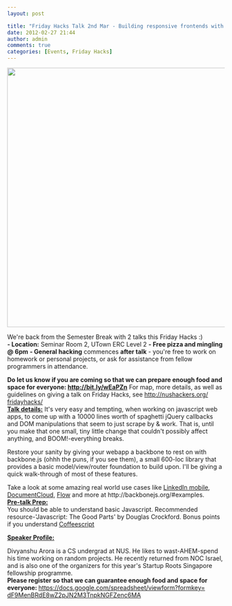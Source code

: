 ```yaml
---
layout: post

title: "Friday Hacks Talk 2nd Mar - Building responsive frontends with Backbone.js"
date: 2012-02-27 21:44
author: admin
comments: true
categories: [Events, Friday Hacks]
---
```

<a href="http://nushackers.org/wp-content/uploads/2012/02/417599_304279572963816_164904410234667_838981_1516059813_n.jpeg"><img class="aligncenter size-full wp-image-2268" title="417599_304279572963816_164904410234667_838981_1516059813_n" src="http://nushackers.org/wp-content/uploads/2012/02/417599_304279572963816_164904410234667_838981_1516059813_n.jpeg" alt="" width="600" /></a>
<div>We're back from the Semester Break with 2 talks this Friday Hacks :)</div>
<div><span>
<strong>- Location</strong><strong>:</strong> Seminar Room 2, UTown ERC Level 2</span>
<strong>- </strong><strong>Free pizza and mingling @ 6pm</strong>
<strong>- </strong><strong>General hacking</strong> commences <strong>after talk</strong> - you're free to work on homework or personal projects, or ask for assistance from fellow programmers in attendance.</div>
<p>
<div><strong>Do let us know if you are coming so that we can prepare enough food and space for everyone: <a href="http://bit.ly/wEaPZn" target="_blank">http://bit.ly/wEaPZn</a></strong>
<span>For </span><span>map, more details, as well as guidelines on giving a talk on Friday Hacks, see <a href="../fridayhacks/" target="_blank">http://nushackers.org/<wbr>fridayhacks/</wbr></a></span></div>
<div></div>
<div><span>
</span></div>
<div>
<div>
<div>
<div>
<div>
<div><span><span><span style="text-decoration: underline;"><strong><span>Talk details:</span></strong></span>
It's very easy and tempting, when working on javascript web apps, to come up with a 10000 lines worth of spaghetti jQuery callbacks and DOM manipulations that seem to just scrape by &amp; work. That is, until you make that one small, tiny little change that couldn't possibly affect anything, and BOOM!-everything breaks.</span></span></div>
<div></div>
<p><div>Restore your sanity by giving your webapp a backbone to rest on with backbone.js (ohhh the puns, if you see them), a small 600-loc library that provides a basic model/view/router foundation to build upon. I'll be giving a quick walk-through of most of these features.</div>
<div></div>
<p><div>Take a look at some amazing real world use cases like <a href="http://www.linkedin.com/static?key=mobile">LinkedIn mobile</a>, <a href="http://www.documentcloud.org/public/search/">DocumentCloud</a>, <a href="http://www.getflow.com/">Flow</a> and more at http://backbonejs.org/#examples.</div>
</div>
</div>
</div>
</div>
</div>
<div><span>
</span></div>
<span><span style="text-decoration: underline;"><strong><span>Pre-talk Prep:</span></strong></span></span>
<div>
<div><span><span>You should be able to understand basic Javascript. Recommended resource-'Javascript: The Good Parts' by Douglas Crockford.
Bonus points if you understand <a href="http://coffeescript.org/">Coffeescript</a></span></span></div>
<div></div><p>
<span><strong><span style="text-decoration: underline;"><span>Speaker Profile:</span></span></strong>
</span>
<div><span>Divyanshu Arora is a CS undergrad at NUS. He likes to wast-AHEM-spend his time working on random projects. He recently returned from NOC Israel, and is also one of the organizers for this year's Startup Roots Singapore fellowship programme.</span></div>
<div></div>
<div>
<div>
<div><span>
</span></div>
</div>
<div><span><strong>Please register so that we can guarantee enough food and space for everyone: </strong><a href="https://docs.google.com/spreadsheet/viewform?formkey=dF9MenBRdE8wZ2pJN2M3TnpkNGFZenc6MA" target="_blank">https://docs.google.<wbr>com/spreadsheet/viewform?<wbr>formkey=<wbr>dF9MenBRdE8wZ2pJN2M3TnpkNGFZen<wbr>c6MA</wbr></wbr></wbr></wbr></a></span></div>
<div><span>
</span></div>
</div>
<div></div>
<div><span>
</span></div>
</div>
